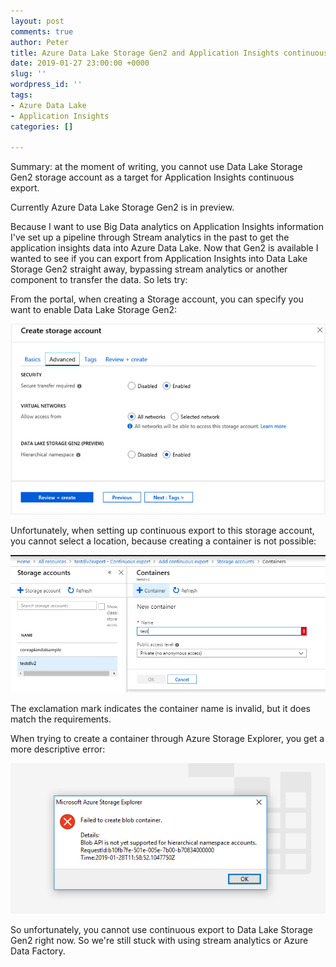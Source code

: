 ```yaml
---
layout: post
comments: true
author: Peter
title: Azure Data Lake Storage Gen2 and Application Insights continuous export
date: 2019-01-27 23:00:00 +0000
slug: ''
wordpress_id: ''
tags:
- Azure Data Lake
- Application Insights
categories: []

---
```

Summary: at the moment of writing, you cannot use Data Lake Storage Gen2 storage account as a target for Application Insights continuous export.

Currently Azure Data Lake Storage Gen2 is in preview. 

Because I want to use Big Data analytics on Application Insights information I've set up a pipeline through Stream analytics in the past to get the application insights data into Azure Data Lake. Now that Gen2 is available I wanted to see if you can export from Application Insights into Data Lake Storage Gen2 straight away, bypassing stream analytics or another component to transfer the data. So lets try:

From the portal, when creating a Storage account, you can specify you want to enable Data Lake Storage Gen2:

![](/uploads/azure-data-lake-storage-account-create-advanced.png)

Unfortunately, when setting up continuous export to this storage account, you cannot select a location, because creating a container is not possible:

![](/uploads/continuous-export-data-lake-gen2.PNG)

The exclamation mark indicates the container name is invalid, but it does match the requirements. 

When trying to create a container through Azure Storage Explorer, you get a more descriptive error:

![](/uploads/blob-container-hierarchical-storage.PNG)

So unfortunately, you cannot use continuous export to Data Lake Storage Gen2 right now. So we're still stuck with using stream analytics or Azure Data Factory.